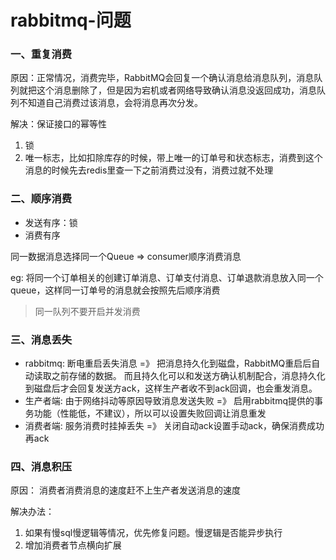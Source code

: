 # rabbitmq-问题

###  一、重复消费

原因：正常情况，消费完毕，RabbitMQ会回复一个确认消息给消息队列，消息队列就把这个消息删除了，但是因为宕机或者网络导致确认消息没返回成功，消息队列不知道自己消费过该消息，会将消息再次分发。

解决：保证接口的幂等性

1. 锁
2. 唯一标志，比如扣除库存的时候，带上唯一的订单号和状态标志，消费到这个消息的时候先去redis里查一下之前消费过没有，消费过就不处理

### 二、顺序消费

- 发送有序：锁
- 消费有序

同一数据消息选择同一个Queue => consumer顺序消费消息

eg: 将同一个订单相关的创建订单消息、订单支付消息、订单退款消息放入同一个queue，这样同一订单号的消息就会按照先后顺序消费

> 同一队列不要开启并发消费

### 三、消息丢失

- rabbitmq: 断电重启丢失消息 =》 把消息持久化到磁盘，RabbitMQ重启后自动读取之前存储的数据。 而且持久化可以和发送方确认机制配合，消息持久化到磁盘后才会回复发送方ack，这样生产者收不到ack回调，也会重发消息。
- 生产者端: 由于网络抖动等原因导致消息发送失败 =》 启用rabbitmq提供的事务功能（性能低，不建议），所以可以设置失败回调让消息重发
- 消费者端: 服务消费时挂掉丢失 =》 关闭自动ack设置手动ack，确保消费成功再ack

### 四、消息积压

原因： 消费者消费消息的速度赶不上生产者发送消息的速度

解决办法：

1. 如果有慢sql慢逻辑等情况，优先修复问题。慢逻辑是否能异步执行
2. 增加消费者节点横向扩展